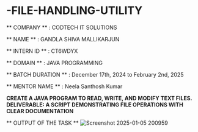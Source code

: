# -FILE-HANDLING-UTILITY

** COMPANY ** : CODTECH IT SOLUTIONS

** NAME ** : GANDLA SHIVA MALLIKARJUN

** INTERN ID ** : CT6WDYX

** DOMAIN ** : JAVA PROGRAMMING

** BATCH DURATION ** :  December  17th, 2024 to February 2nd, 2025

** MENTOR NAME ** :  Neela Santhosh Kumar 

**CREATE A JAVA PROGRAM TO READ,
 WRITE, AND MODIFY TEXT FILES.
 DELIVERABLE: A SCRIPT
 DEMONSTRATING FILE OPERATIONS
 WITH CLEAR DOCUMENTATION**

 ** OUTPUT OF THE TASK **
![Screenshot 2025-01-05 200959](https://github.com/user-attachments/assets/491446b7-33e6-4d93-8e19-ce18c6364a82)


 
